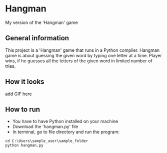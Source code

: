 # Hangman
My version of the 'Hangman' game

## General information
This project is a 'Hangman' game that runs in a Python compiler.
Hangman game is about guessing the given word by typing one letter at a time. 
Player wins, if he guesses all the letters of the given word in limited number of tries.

## How it looks
add GIF here

## How to run
- You have to have Python installed on your machine
- Download the 'hangman.py' file
- In terminal, go to file directory and run the program:
```
cd C:\Users\sample_user\sample_folder
python hangman.py
```
